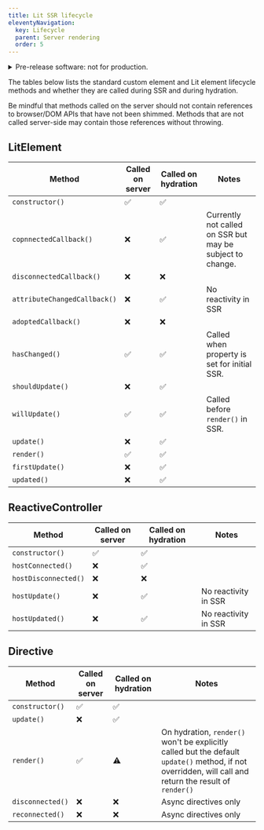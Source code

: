 ```yaml
---
title: Lit SSR lifecycle
eleventyNavigation:
  key: Lifecycle
  parent: Server rendering
  order: 5
---
```


<details class="pre-release">
  <summary> Pre-release software: not for production.</summary>
  
  Lit labs packages are published to get feedback from the wider community. This code shouldn't be used in production, but we encourage you to try it out and [file issues](https://github.com/lit/lit/issues/new/choose) for any bugs you find. For general feedback, please use the GitHub [discussion](https://github.com/lit/lit/discussions).

For more information about the Lit labs process, see [Lib Labs](/docs/libraries/labs/)

</details>

The tables below lists the standard custom element and Lit element lifecycle methods and whether they are called during SSR and during hydration.

Be mindful that methods called on the server should not contain references to browser/DOM APIs that have not been shimmed. Methods that are not called server-side may contain those references without throwing.

## LitElement
| Method | Called on server | Called on hydration | Notes |
|-|-|-|-|
| `constructor()` | ✅ | ✅ | |
| `copnnectedCallback()` | ❌ | ✅ | Currently not called on SSR but may be subject to change. |
| `disconnectedCallback()` | ❌ | ❌ | |
| `attributeChangedCallback()` | ❌ | ✅ | No reactivity in SSR |
| `adoptedCallback()` | ❌ | ❌ | |
| `hasChanged()` | ✅ | ✅ | Called when property is set for initial SSR. |
| `shouldUpdate()` | ❌ | ✅ | |
| `willUpdate()` | ✅ | ✅ | Called before `render()` in SSR. |
| `update()` | ❌ | ✅ | |
| `render()` | ✅ | ✅ | |
| `firstUpdate()` | ❌ | ✅ | |
| `updated()` | ❌ | ✅ | |

## ReactiveController
| Method | Called on server | Called on hydration | Notes |
|-|-|-|-|
| `constructor()` | ✅ | ✅ | |
| `hostConnected()` | ❌ | ✅ | |
| `hostDisconnected()` | ❌ | ❌ | |
| `hostUpdate()` | ❌ | ✅ | No reactivity in SSR |
| `hostUpdated()` | ❌ | ✅ | No reactivity in SSR |

## Directive
| Method | Called on server | Called on hydration | Notes |
|-|-|-|-|
| `constructor()` | ✅ | ✅ | |
| `update()` | ❌ | ✅ | |
| `render()` | ✅ | ⚠️ | On hydration, `render()` won't be explicitly called but the default `update()` method, if not overridden, will call and return the result of `render()` |
| `disconnected()` | ❌ | ❌ | Async directives only |
| `reconnected()` | ❌ | ❌ | Async directives only |
